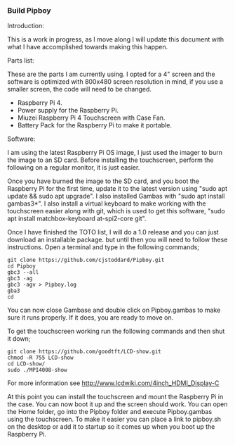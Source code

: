 ### Build Pipboy

Introduction:

This is a work in progress, as I move along I will update this document with what I have accomplished towards making this happen.

Parts list:

These are the parts I am currently using. I opted for a 4" screen and the software is optimized with 800x480 screen resolution in mind, if you use a smaller screen, the code will need to be changed.

- Raspberry Pi 4.
- Power supply for the Raspberry Pi.
- Miuzei Raspberry Pi 4 Touchscreen with Case Fan.
- Battery Pack for the Raspberry Pi to make it portable.

Software:

I am using the latest Raspberry Pi OS image, I just used the imager to burn the image to an SD card. Before installing the touchscreen, perform the following on a regular monitor, it is just easier.

Once you have burned the image to the SD card, and you boot the Raspberry Pi for the first time, update it to the latest version using "sudo apt update && sudo apt upgrade". I also installed Gambas with "sudo apt install gambas3*". I also install a virtual keyboard to make working with the touchscreen easier along with git, which is used to get this software, "sudo apt install matchbox-keyboard at-spi2-core git".

Once I have finished the TOTO list, I will do a 1.0 release and you can just download an installable package. but until then you will need to follow these instructions. Open a terminal and type in the following commands;

```
git clone https://github.com/cjstoddard/Pipboy.git
cd Pipboy
gbc3 --all
gbc3 -ag
gbc3 -agv > Pipboy.log
gba3
cd
```
You can now close Gambase and double click on Pipboy.gambas to make sure it runs properly. If it does, you are ready to move on.

To get the touchscreen working run the following commands and then shut it down;

```
git clone https://github.com/goodtft/LCD-show.git
chmod -R 755 LCD-show
cd LCD-show/
sudo ./MPI4008-show
```

For more information see http://www.lcdwiki.com/4inch_HDMI_Display-C

At this point you can install the touchscreen and mount the Raspberry Pi in the case. You can now boot it up and the screen should work. You can open the Home folder, go into the Pipboy folder and execute Pipboy.gambas using the touchscreen. To make it easier you can place a link to pipboy.sh on the desktop or add it to startup so it comes up when you boot up the Raspberry Pi.

